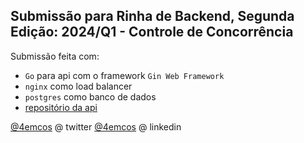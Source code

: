 ## Submissão para Rinha de Backend, Segunda Edição: 2024/Q1 - Controle de Concorrência

Submissão feita com:
- `Go` para api com o framework `Gin Web Framework`
- `nginx` como load balancer
- `postgres` como banco de dados
- [repositório da api](https://github.com/4emcos/rinha-de-backend-2024-q1-golang)

  
[@4emcos](https://twitter.com/4emcos) @ twitter
[@4emcos](https://www.linkedin.com/in/4emcos/) @ linkedin
